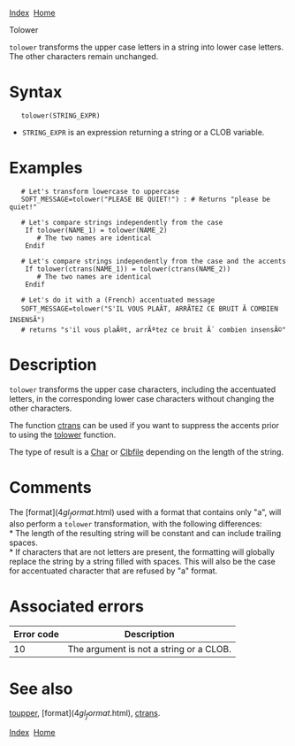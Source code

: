 [Index](index.html)  [Home](getting-started_home.html)

Tolower

`tolower` transforms the upper case letters in a string into lower case letters. The other characters remain unchanged.

# Syntax

```
   tolower(STRING_EXPR)
```

* `STRING_EXPR` is an expression returning a string or a CLOB variable.

# Examples

```
   # Let's transform lowercase to uppercase
   SOFT_MESSAGE=tolower("PLEASE BE QUIET!") : # Returns "please be quiet!"

   # Let's compare strings independently from the case
    If tolower(NAME_1) = tolower(NAME_2)
       # The two names are identical
    Endif

   # Let's compare strings independently from the case and the accents
    If tolower(ctrans(NAME_1)) = tolower(ctrans(NAME_2))
       # The two names are identical
    Endif

   # Let's do it with a (French) accentuated message
   SOFT_MESSAGE=tolower("S'IL VOUS PLAÃT, ARRÃTEZ CE BRUIT Ã COMBIEN INSENSÃ")
   # returns "s'il vous plaÃ®t, arrÃªtez ce bruit Ã´ combien insensÃ©"
```

# Description

`tolower` transforms the upper case characters, including the accentuated letters, in the corresponding lower case characters without changing the other characters.

The function [ctrans](4gl_ctrans.html) can be used if you want to suppress the accents prior to using the [tolower](4gl_tolower.html) function.

The type of result is a [Char](4gl_char.html) or [Clbfile](4gl_clbfile.html) depending on the length of the string.

# Comments

The [format$](4gl_format$.html) used with a format that contains only "a", will also perform a `tolower` transformation, with the following differences:  
\* The length of the resulting string will be constant and can include trailing spaces.  
\* If characters that are not letters are present, the formatting will globally replace the string by a string filled with spaces. This will also be the case for accentuated character that are refused by "a" format.

# Associated errors

| Error code | Description |
| --- | --- |
| 10 | The argument is not a string or a CLOB. |

# See also

[toupper](4gl_toupper.html), [format$](4gl_format$.html), [ctrans](4gl_ctrans.html).

  

[Index](index.html)  [Home](getting-started_home.html)
